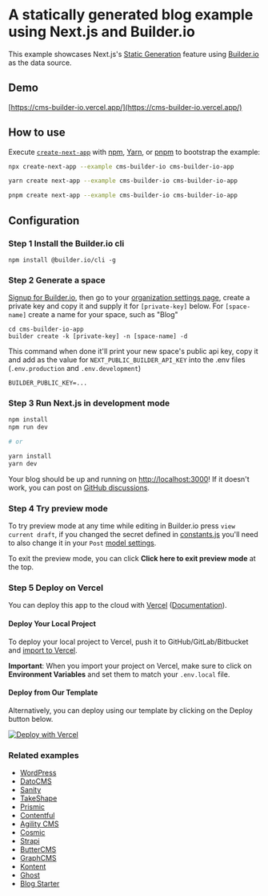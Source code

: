 # A statically generated blog example using Next.js and Builder.io

This example showcases Next.js's [Static Generation](https://nextjs.org/docs/basic-features/pages) feature using [Builder.io](https://builder.io/) as the data source.

## Demo

[https://cms-builder-io.vercel.app/](https://cms-builder-io.vercel.app/)

## How to use

Execute [`create-next-app`](https://github.com/vercel/next.js/tree/canary/packages/create-next-app) with [npm](https://docs.npmjs.com/cli/init), [Yarn](https://yarnpkg.com/lang/en/docs/cli/create/), or [pnpm](https://pnpm.io) to bootstrap the example:

```bash
npx create-next-app --example cms-builder-io cms-builder-io-app
```

```bash
yarn create next-app --example cms-builder-io cms-builder-io-app
```

```bash
pnpm create next-app --example cms-builder-io cms-builder-io-app
```

## Configuration

### Step 1 Install the Builder.io cli

```
npm install @builder.io/cli -g
```

### Step 2 Generate a space

[Signup for Builder.io](https://builder.io/signup), then go to your [organization settings page](https://builder.io/account/organization?root=true), create a private key and copy it and supply it for `[private-key]` below. For `[space-name]` create a name for your space, such as "Blog"

```
cd cms-builder-io-app
builder create -k [private-key] -n [space-name] -d
```

This command when done it'll print your new space's public api key, copy it and add as the value for `NEXT_PUBLIC_BUILDER_API_KEY` into the .env files (`.env.production` and `.env.development`)

```
BUILDER_PUBLIC_KEY=...
```

### Step 3 Run Next.js in development mode

```bash
npm install
npm run dev

# or

yarn install
yarn dev
```

Your blog should be up and running on [http://localhost:3000](http://localhost:3000)! If it doesn't work, you can post on [GitHub discussions](https://github.com/vercel/next.js/discussions).

### Step 4 Try preview mode

To try preview mode at any time while editing in Builder.io press `view current draft`, if you changed the secret defined in [constants.js](./lib/constants.js) you'll need to also change it in your `Post` [model settings](https://builder.io/models).

To exit the preview mode, you can click **Click here to exit preview mode** at the top.

### Step 5 Deploy on Vercel

You can deploy this app to the cloud with [Vercel](https://vercel.com?utm_source=github&utm_medium=readme&utm_campaign=next-example) ([Documentation](https://nextjs.org/docs/deployment)).

#### Deploy Your Local Project

To deploy your local project to Vercel, push it to GitHub/GitLab/Bitbucket and [import to Vercel](https://vercel.com/new?utm_source=github&utm_medium=readme&utm_campaign=next-example).

**Important**: When you import your project on Vercel, make sure to click on **Environment Variables** and set them to match your `.env.local` file.

#### Deploy from Our Template

Alternatively, you can deploy using our template by clicking on the Deploy button below.

[![Deploy with Vercel](https://vercel.com/button)](https://vercel.com/new/git/external?repository-url=https://github.com/vercel/next.js/tree/canary/examples/cms-builder-io&project-name=cms-builder-io&repository-name=cms-builder-io&env=BUILDER_PUBLIC_KEY&envDescription=Required%20to%20connect%20the%20app%20with%20Builder.io&envLink=https://www.builder.io/c/docs/custom-react-components#api-key)

### Related examples

- [WordPress](/examples/cms-wordpress)
- [DatoCMS](/examples/cms-datocms)
- [Sanity](/examples/cms-sanity)
- [TakeShape](/examples/cms-takeshape)
- [Prismic](/examples/cms-prismic)
- [Contentful](/examples/cms-contentful)
- [Agility CMS](/examples/cms-agilitycms)
- [Cosmic](/examples/cms-cosmic)
- [Strapi](/examples/cms-strapi)
- [ButterCMS](/examples/cms-buttercms)
- [GraphCMS](/examples/cms-graphcms)
- [Kontent](/examples/cms-kontent)
- [Ghost](/examples/cms-ghost)
- [Blog Starter](/examples/blog-starter)
